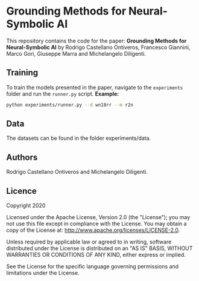 # Grounding Methods for Neural-Symbolic AI

This repository contains the code for the paper: **Grounding Methods for Neural-Symbolic AI** by Rodrigo Castellano Ontiveros, Francesco Giannini, Marco Gori, Giuseppe Marra and Michelangelo Diligenti.

## Training

To train the models presented in the paper, navigate to the `experiments` folder and run the `runner.py` script.
**Example:**
```bash
python experiments/runner.py --d wn18rr --m r2n
```
## Data
The datasets can be found in the folder experiments/data.

## Authors
Rodrigo Castellano Ontiveros and Michelangelo Diligenti.

## Licence
Copyright 2020

Licensed under the Apache License, Version 2.0 (the "License"); you may not use this file except in compliance with the License. You may obtain a copy of the License at: http://www.apache.org/licenses/LICENSE-2.0.

Unless required by applicable law or agreed to in writing, software distributed under the License is distributed on an "AS IS" BASIS, WITHOUT WARRANTIES OR CONDITIONS OF ANY KIND, either express or implied.

See the License for the specific language governing permissions and limitations under the License.
